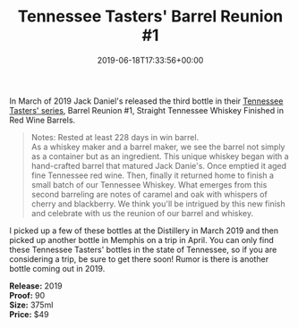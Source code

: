 ﻿---
layout: post
title: "Tennessee Tasters' Barrel Reunion #1"
date: '2019-06-18T17:33:56+00:00'
last_modified_at: '2024-06-24T14:44:00+00:00'
permalink: BarrelReunion1
image: 19/CollectorOfJack-7.jpg
description: A collector's guide to the Jack Daniel's Tennessee Tasters' Series Barrel Reunion #1 bottle.
gallery:
  BarrelReunion1:
  - image_path: 19/CollectorOfJack-7.jpg
    image-caption: Jack Daniel's Tennessee Tasters' Series Barrel Reunion #1 bottle.
    image-copyright: © CollectorOfJack.com
  - image_path: 19/CollectorOfJack-8.jpg
    image-caption: Jack Daniel's Tennessee Tasters' Series Barrel Reunion #1 bottle.
    image-copyright: © CollectorOfJack.com
  - image_path: 19/CollectorOfJack-9.jpg
    image-caption: Jack Daniel's Tennessee Tasters' Series Barrel Reunion #1 bottle.
    image-copyright: © CollectorOfJack.com
categories: [ TN Tasters, Tennessee Tasters, Distillers Series, 375ml, Reunion, Tasters Series ]
---
In March of 2019 Jack Daniel's released the third bottle in their [Tennessee Tasters' series](/series/tasters-distillery), Barrel Reunion #1, Straight Tennessee Whiskey Finished in Red Wine Barrels. 

> Notes: Rested at least 228 days in win barrel.  
> As a whiskey maker and a barrel maker, we see the barrel not simply as a container but as an ingredient. This unique whiskey began with a hand-crafted barrel that matured Jack Danie's. Once emptied it aged fine Tennessee red wine. Then, finally it returned home to finish a small batch of our Tennessee Whiskey. What emerges from this second barreling are notes of caramel and oak with whispers of cherry and blackberry. We think you'll be intrigued by this new finish and celebrate with us the reunion of our barrel and whiskey.

I picked up a few of these bottles at the Distillery in March 2019 and then picked up another bottle in Memphis on a trip in April. You can only find these Tennessee Tasters' bottles in the state of Tennessee, so if you are considering a trip, be sure to get there soon! Rumor is there is another bottle coming out in 2019.

**Release:** 2019  
**Proof:** 90  
**Size:** 375ml  
**Price:** $49  
